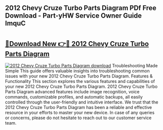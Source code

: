 ## 2012 Chevy Cruze Turbo Parts Diagram PDf Free Download - Part-yHW Service Owner Guide ImquC

# <h2><a href="http://dfj5cm1.blite.top/?on=2012+Chevy+Cruze+Turbo+Parts+Diagram">🔗Download New 👉🔴 2012 Chevy Cruze Turbo Parts Diagram</a></h2>

[![2012 Chevy Cruze Turbo Parts Diagram download](https://i.imgur.com/lujVjoI.png)](http://dfj5cm1.blite.top/?on=2012+Chevy+Cruze+Turbo+Parts+Diagram)
Troubleshooting Made Simple This guide offers valuable insights into troubleshooting common issues with your new 2012 Chevy Cruze Turbo Parts Diagram. Features & Functionality This section explores the various features and capabilities of your new 2012 Chevy Cruze Turbo Parts Diagram. 2012 Chevy Cruze Turbo Parts Diagram advanced features include image recognition, voice commands, customizable profiles, and automatic backups, all easily controlled through the user-friendly and intuitive interface. We trust that the 2012 Chevy Cruze Turbo Parts Diagram has been a reliable and effective resource in your efforts to master your new device. In case of any queries or concerns, please do not hesitate to reach out to our customer service team.
